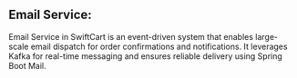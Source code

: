 ## Email Service:
Email Service in SwiftCart is an event-driven system that enables large-scale email dispatch for order confirmations and notifications. It leverages Kafka for real-time messaging and ensures reliable delivery using Spring Boot Mail.
